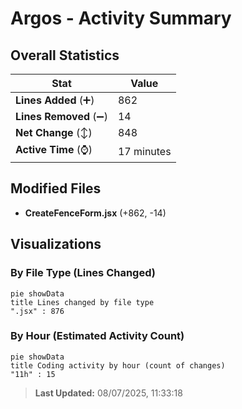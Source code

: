 # Argos - Activity Summary 

## Overall Statistics

| Stat                   | Value                                                             |
| ---------------------- | ----------------------------------------------------------------- |
| **Lines Added** (➕)   | 862                                          |
| **Lines Removed** (➖) | 14                                        |
| **Net Change** (↕)    | 848                |
| **Active Time** (⌚)   | 17 minutes |


## Modified Files
- **CreateFenceForm.jsx** (+862, -14)

## Visualizations

### By File Type (Lines Changed)

```mermaid
pie showData
title Lines changed by file type
".jsx" : 876
```

### By Hour (Estimated Activity Count)

```mermaid
pie showData
title Coding activity by hour (count of changes)
"11h" : 15
```


> **Last Updated:** 08/07/2025, 11:33:18